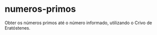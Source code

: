 # numeros-primos
Obter os números primos até o número informado, utilizando o Crivo de Eratóstenes.
